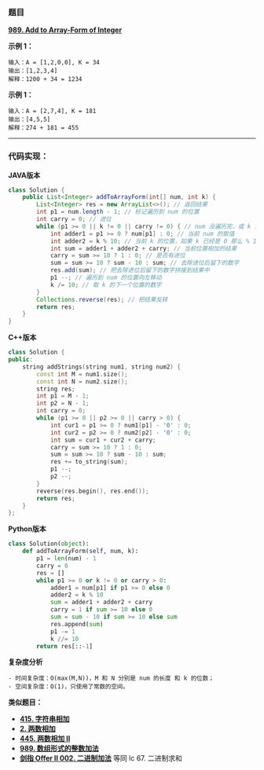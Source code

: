 ### 题目

 **[989. Add to Array-Form of Integer](https://leetcode-cn.com/problems/add-to-array-form-of-integer/)** 
 
 
  

**示例 1：**
```
输入：A = [1,2,0,0], K = 34
输出：[1,2,3,4]
解释：1200 + 34 = 1234
```
**示例 1：**
```
输入：A = [2,7,4], K = 181
输出：[4,5,5]
解释：274 + 181 = 455
```
---------------------------------------

### 代码实现：

**JAVA版本**

```JAVA
class Solution {
    public List<Integer> addToArrayForm(int[] num, int k) {
        List<Integer> res = new ArrayList<>(); // 返回结果
        int p1 = num.length - 1; // 标记遍历到 num 的位置
        int carry = 0; // 进位
        while (p1 >= 0 || k != 0 || carry != 0) { // num 没遍历完，或 k 没遍历完，或进位不为 0
            int adder1 = p1 >= 0 ? num[p1] : 0; // 当前 num 的取值
            int adder2 = k % 10; // 当前 k 的位置，如果 k 已经是 0 那么 % 10 以后仍然是 0
            int sum = adder1 + adder2 + carry; // 当前位置相加的结果
            carry = sum >= 10 ? 1 : 0; // 是否有进位
            sum = sum >= 10 ? sum - 10 : sum; // 去除进位后留下的数字
            res.add(sum); // 把去除进位后留下的数字拼接到结果中
            p1 --; // 遍历到 num 的位置向左移动
            k /= 10; // 取 k 的下一个位置的数字
        }
        Collections.reverse(res); // 把结果反转
        return res; 
    }
}
```


**C++版本**

```C++
class Solution {
public:
    string addStrings(string num1, string num2) {
        const int M = num1.size();
        const int N = num2.size();
        string res;
        int p1 = M - 1;
        int p2 = N - 1;
        int carry = 0;
        while (p1 >= 0 || p2 >= 0 || carry > 0) {
            int cur1 = p1 >= 0 ? num1[p1] - '0' : 0;
            int cur2 = p2 >= 0 ? num2[p2] - '0' : 0;
            int sum = cur1 + cur2 + carry;
            carry = sum >= 10 ? 1 : 0;
            sum = sum >= 10 ? sum - 10 : sum;
            res += to_string(sum);
            p1 --;
            p2 --;
        }
        reverse(res.begin(), res.end());
        return res;
    }
};
```

**Python版本**
```Python
class Solution(object):
    def addToArrayForm(self, num, k):
        p1 = len(num) - 1
        carry = 0
        res = []
        while p1 >= 0 or k != 0 or carry > 0:
            adder1 = num[p1] if p1 >= 0 else 0
            adder2 = k % 10
            sum = adder1 + adder2 + carry
            carry = 1 if sum >= 10 else 0
            sum = sum - 10 if sum >= 10 else sum
            res.append(sum)
            p1 -= 1
            k //= 10
        return res[::-1]
```

**复杂度分析**

    - 时间复杂度：O(max(M,N))，M 和 N 分别是 num 的长度 和 k 的位数；
    - 空间复杂度：O(1)，只使用了常数的空间。
    
 
**类似题目：**

-  **[415. 字符串相加](https://leetcode-cn.com/problems/add-strings/)** 
-  **[2. 两数相加](https://leetcode-cn.com/problems/add-two-numbers/)** 
-  **[445. 两数相加 II](https://leetcode-cn.com/problems/add-two-numbers-ii/)** 
-  **[ 989. 数组形式的整数加法](https://leetcode-cn.com/problems/add-to-array-form-of-integer/)** 
-  **[剑指 Offer II 002. 二进制加法](https://leetcode-cn.com/problems/JFETK5/)**   等同 lc 67. 二进制求和






